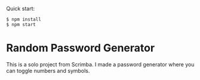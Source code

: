 Quick start:

```
$ npm install
$ npm start
````
# Random Password Generator

This is a solo project from Scrimba. I made a password generator where you can toggle numbers and symbols.

